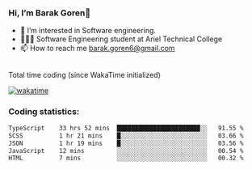 ###  Hi, I’m Barak Goren👋
- 👀 I’m interested in Software engineering.
- 👨🏼‍🎓 Software Engineering student at Ariel Technical College
- 📫 How to reach me barak.goren6@gmail.com
##
Total time coding (since WakaTime initialized)

[![wakatime](https://wakatime.com/badge/user/5cc5ec80-a806-4ca2-a704-db29274e48cd.svg)](https://wakatime.com/@5cc5ec80-a806-4ca2-a704-db29274e48cd)

   
### Coding statistics:

<!--START_SECTION:waka-->

```txt
TypeScript    33 hrs 52 mins  ███████████████████████░░   91.55 %
SCSS          1 hr 21 mins    █░░░░░░░░░░░░░░░░░░░░░░░░   03.66 %
JSON          1 hr 19 mins    █░░░░░░░░░░░░░░░░░░░░░░░░   03.56 %
JavaScript    12 mins         ░░░░░░░░░░░░░░░░░░░░░░░░░   00.54 %
HTML          7 mins          ░░░░░░░░░░░░░░░░░░░░░░░░░   00.32 %
```

<!--END_SECTION:waka-->

<!---
barakgoren/barakgoren is a ✨ special ✨ repository because its `README.md` (this file) appears on your GitHub profile.
You can click the Preview link to take a look at your changes.
--->
